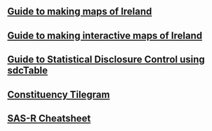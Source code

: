 <title></title>

## [Guide to making maps of Ireland](https://brendanjodowd.github.io/map_guide/)

## [Guide to making interactive maps of Ireland](https://brendanjodowd.github.io/interactive_maps/)

## [Guide to Statistical Disclosure Control using sdcTable](https://brendanjodowd.github.io/interactive_maps/)

## <a href="https://brendanjodowd.github.io/cons_map" target="_blank">Constituency Tilegram</a>

## <a href="https://brendanjodowd.github.io/assets/sas-r.pdf" target="_blank">SAS-R Cheatsheet</a>
